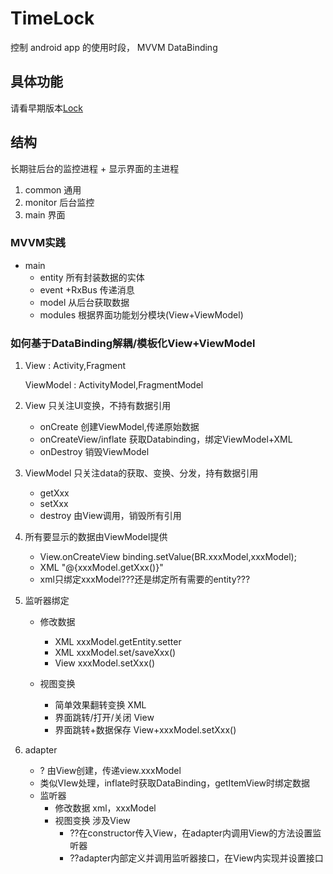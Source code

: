 # TimeLock
控制 android app 的使用时段， MVVM DataBinding

##	具体功能
请看早期版本[Lock](https://github.com/ruiaa/Lock)

##	结构
长期驻后台的监控进程 + 显示界面的主进程

1.	common	通用
2.	monitor	后台监控
3.	main	界面

###	MVVM实践
+	main
	+	entity	所有封装数据的实体
	+	event	+RxBus 传递消息
	+	model	从后台获取数据
	+	modules	根据界面功能划分模块(View+ViewModel) 


###	如何基于DataBinding解耦/模板化View+ViewModel
1.	View : Activity,Fragment

	ViewModel : ActivityModel,FragmentModel

2.	View	只关注UI变换，不持有数据引用
	+	onCreate	创建ViewModel,传递原始数据
	+	onCreateView/inflate  获取Databinding，绑定ViewModel+XML
	+	onDestroy	销毁ViewModel

3.	ViewModel	只关注data的获取、变换、分发，持有数据引用
	+	getXxx
	+	setXxx
	+	destroy	由View调用，销毁所有引用
4.	所有要显示的数据由ViewModel提供
	+	View.onCreateView	binding.setValue(BR.xxxModel,xxxModel);
	+	XML "@{xxxModel.getXxx()}"	
	+	xml只绑定xxxModel???还是绑定所有需要的entity???
5.	监听器绑定
	+	修改数据
		+	XML 	xxxModel.getEntity.setter 
		+	XML 	xxxModel.set/saveXxx()
		+	View	xxxModel.setXxx()

	+	视图变换
		+	简单效果翻转变换		XML
		+	界面跳转/打开/关闭		View
		+	界面跳转+数据保存		View+xxxModel.setXxx()
6.	adapter
	+	? 由View创建，传递view.xxxModel
	+	类似VIew处理，inflate时获取DataBinding，getItemView时绑定数据
	+	监听器
		+	修改数据	xml，xxxModel
		+	视图变换	涉及View
			+	??在constructor传入View，在adapter内调用View的方法设置监听器
			+	??adapter内部定义并调用监听器接口，在View内实现并设置接口
	


